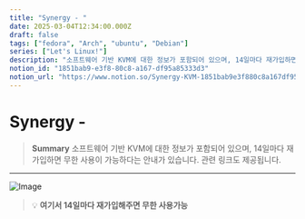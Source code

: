 ```yaml
---
title: "Synergy - "
date: 2025-03-04T12:34:00.000Z
draft: false
tags: ["fedora", "Arch", "ubuntu", "Debian"]
series: ["Let's Linux!"]
description: "소프트웨어 기반 KVM에 대한 정보가 포함되어 있으며, 14일마다 재가입하면 무한 사용이 가능하다는 안내가 있습니다. 관련 링크도 제공됩니다."
notion_id: "1851bab9-e3f8-80c8-a167-df95a85333d3"
notion_url: "https://www.notion.so/Synergy-KVM-1851bab9e3f880c8a167df95a85333d3"
---
```


# Synergy - 

> **Summary**
> 소프트웨어 기반 KVM에 대한 정보가 포함되어 있으며, 14일마다 재가입하면 무한 사용이 가능하다는 안내가 있습니다. 관련 링크도 제공됩니다.

---

![Image](https://prod-files-secure.s3.us-west-2.amazonaws.com/09ccd4d5-876c-4bba-bbdf-cc77a0a11257/e087821e-0fae-49a0-9a1f-e39df9018c4d/image.png?X-Amz-Algorithm=AWS4-HMAC-SHA256&X-Amz-Content-Sha256=UNSIGNED-PAYLOAD&X-Amz-Credential=ASIAZI2LB466SYP6HK6S%2F20250724%2Fus-west-2%2Fs3%2Faws4_request&X-Amz-Date=20250724T080718Z&X-Amz-Expires=3600&X-Amz-Security-Token=IQoJb3JpZ2luX2VjEAAaCXVzLXdlc3QtMiJGMEQCIGH6ZwxzU7Y3EHTXpGbISBYUDV3ZjuY%2FglYEE3HSl%2FD%2FAiBKwpplbsiU9UuIIGgkfhj%2F%2B23%2BP6jZZTy9Bxf1VydI%2Fyr%2FAwgpEAAaDDYzNzQyMzE4MzgwNSIMIBlYlTy9Y05AEax2KtwDeeZnP%2BQdcwc4JVIXLMLFZT4h7pfzSaX3iY9ZmXfrORdRt00RRDTEtKXLdanM8jI9agLAyaiCyyMWHB2e9%2BlSCS2Z5zPdC4yuoHTvHSaBOwkCutl558owVSGBPTKunSkGdDUnvRHQh%2FeILzgD%2FbvGYWh5SGtlyjKOqJkMOQ1f6xHKoadtIrdnocXTLcrOs9xZKOQCOH%2BlurRzmZGrlneDFNrKIToz4OSil3xZ3%2BCbR1q33YK1L4m7w9d9jOb%2B7GIA3bPHrvv5YCnng44Fa8PtCuMzUg1WDznfgkRGHdOqXUgTuAPX5gSg54PXUZe43pByvzb3AR1nJAXrcjACOx0fEDgYzkFryt%2BcxcawYdAadCkJYdCx%2FcOmIkRpZD6cU3GIsaEy%2FjlS9aXfNcOqnI5snnE3yUWa5I34%2F7FLPzEQY2UKWn4JxcDjD2lTS9XEfgogANZzwGNF%2BwbLLK2iOdNGDMddpkv%2BxjyOpNMX%2FS2SxKhoHheo0KEjgIvDfNOhPtaMTuFE3mwzWTLGG0XAUoLQx3y9GJVKrmO68GbaAx5kZlbtzhPn6rDX28cFp2q%2FnUJWaM7nHpLpbrbRoHs9eviNiX1C0FgH%2FvIWlHFsh1nSskUgZTwVj9wguJ9Ihdcwks%2BHxAY6pgGP8zVV%2BCwsZhGJ7BgG6qc0tfdK1hPC75Ou53vWxdmVVDWH32ec5yOpO9oPaMyqI7X184pM5uJIOkUfSw1jnFhzndLo4YImKmnxA5Vw9A3D8mIQ193sJ%2BEo%2BcFIznvfR%2FyGmdrtjtYX1oxv5YyLboiyo644vDwVnIS1KmJPnonE7GWMW4t5jhkpLH8aANsv8tJUjKIgq8ga28ixSz7m8Dk8iJK6qoMN&X-Amz-Signature=b2e9456de06e312e697595eec6bd957e38a856b640ef124ca50583b9e2bc120f&X-Amz-SignedHeaders=host&x-amz-checksum-mode=ENABLED&x-id=GetObject)

> 💡 **여기서 14일마다 재가입해주면 무한 사용가능**



